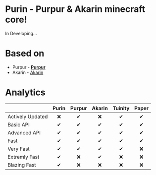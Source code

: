# Purin - Purpur & Akarin minecraft core!
In Developing...
# Based on
* Purpur - [**Purpur**](https://github.com/pl3xgaming/Purpur)
* Akarin - [Akarin](https://github.com/Akarin-project/Akarin)
# Analytics
|  | Purin | Purpur | Akarin | Tuinity | Paper |
|:-----------------|:---:|:---:|:---:|:---:|:---:|
| Actively Updated | ❌ | ✔ | ❌ | ✔ | ✔ |
| Basic API | ✔ | ✔ | ✔ | ✔ | ✔ |
| Advanced API | ✔ | ✔ | ✔ | ✔ | ✔ |
| Fast | ✔ | ✔ | ✔ | ✔ | ✔ |
| Very Fast | ✔ | ✔ | ✔ | ✔ | ❌ |
| Extremly Fast | ✔ | ❌ | ✔ | ❌ | ❌ |
| Blazing Fast | ✔ | ❌ | ❌ | ❌ | ❌ |
